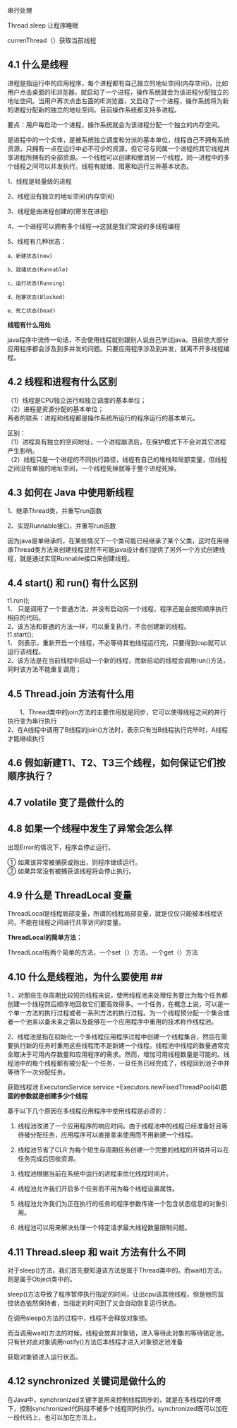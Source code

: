  串行处理

Thread.sleep 让程序睡眠

currenThread（）获取当前线程



## 4.1 什么是线程  ## 
 进程是指运行中的应用程序，每个进程都有自己独立的地址空间(内存空间)，比如用户点击桌面的IE浏览器，就启动了一个进程，操作系统就会为该进程分配独立的地址空间。当用户再次点击左面的IE浏览器，又启动了一个进程，操作系统将为新的进程分配新的独立的地址空间。目前操作系统都支持多进程。

要点：用户每启动一个进程，操作系统就会为该进程分配一个独立的内存空间。

是进程中的一个实体，是被系统独立调度和分派的基本单位，线程自己不拥有系统资源，只拥有一点在运行中必不可少的资源，但它可与同属一个进程的其它线程共享进程所拥有的全部资源。一个线程可以创建和撤消另一个线程，同一进程中的多个线程之间可以并发执行。线程有就绪、阻塞和运行三种基本状态。

1、线程是轻量级的进程

2、线程没有独立的地址空间(内存空间)

3、线程是由进程创建的(寄生在进程)

4、一个进程可以拥有多个线程-->这就是我们常说的多线程编程

5、线程有几种状态：

    a、新建状态(new)

    b、就绪状态(Runnable)

    c、运行状态(Running)

    d、阻塞状态(Blocked)

    e、死亡状态(Dead)

**线程有什么用处**

java程序中流传一句话，不会使用线程就别跟别人说自己学过java。目前绝大部分应用程序都会涉及到多并发的问题。只要应用程序涉及到并发，就离不开多线程编程。

## 4.2 线程和进程有什么区别   ##

（1）线程是CPU独立运行和独立调度的基本单位；  
（2）进程是资源分配的基本单位；  
两者的联系：进程和线程都是操作系统所运行的程序运行的基本单元。 
 
区别：  
（1）进程具有独立的空间地址，一个进程崩溃后，在保护模式下不会对其它进程产生影响。  
（2）线程只是一个进程的不同执行路径，线程有自己的堆栈和局部变量，但线程之间没有单独的地址空间，一个线程死掉就等于整个进程死掉。


## 4.3 如何在 Java 中使用新线程   ##
1、继承Thread类，并重写run函数

2、实现Runnable接口，并重写run函数

因为java是单继承的，在某些情况下一个类可能已经继承了某个父类，这时在用继承Thread类方法来创建线程显然不可能java设计者们提供了另外一个方式创建线程，就是通过实现Runnable接口来创建线程。


## 4.4 start() 和 run() 有什么区别   ##
t1.run();    
1、 只是调用了一个普通方法，并没有启动另一个线程，程序还是会按照顺序执行相应的代码。   
2、该方法和普通的方法一样，可以重复执行，不会创建新的线程。  
t1.start();   
1、 则表示，重新开启一个线程，不必等待其他线程运行完，只要得到cup就可以运行该线程。  
2、该方法是在当前线程中启动一个新的线程，而新启动的线程会调用run()方法，同时该方法不能重复调用；

## 4.5 Thread.join 方法有什么用 ##  
　　1、Thread类中的join方法的主要作用就是同步，它可以使得线程之间的并行执行变为串行执行  
   2、在A线程中调用了B线程的join()方法时，表示只有当B线程执行完毕时，A线程才能继续执行

## 4.6 假如新建T1、T2、T3三个线程，如何保证它们按顺序执行？ ##  

## 4.7 volatile 变了是做什么的  


## 4.8 如果一个线程中发生了异常会怎么样   ##
出现Error的情况下，程序会停止运行。


① 如果该异常被捕获或抛出，则程序继续运行。   
② 如果异常没有被捕获该线程将会停止执行。

## 4.9 什么是 ThreadLocal 变量   ##
ThreadLocal是线程局部变量，所谓的线程局部变量，就是仅仅只能被本线程访问，不能在线程之间进行共享访问的变量。

**ThreadLocal的简单方法：**

ThreadLocal有两个简单的方法，一个set（）方法，一个get（）方法


## 4.10 什么是线程池，为什么要使用   ## ##

 1 、对那些生存周期比较短的线程来说，使用线程池来处理任务要比为每个任务都创建一个线程然后顺序地回收它们要高效得多。一个任务，在概念上说，可以是一个单一方法的执行过程或者一系列方法的执行过程。为一个线程预分配一个集合或者一个池来以备未来之需以及能够在一个应用程序中重用的技术称作线程池。

 2、线程池是指在初始化一个多线程应用程序过程中创建一个线程集合，然后在需要执行新的任务时重用这些线程而不是新建一个线程。线程池中线程的数量通常完全取决于可用内存数量和应用程序的需求。然而，增加可用线程数量是可能的。线程池中的每个线程都有被分配一个任务，一旦任务已经完成了，线程回到池子中并等待下一次分配任务。

获取线程池 ExecutorsService service =Executors.newFixedThreadPool(4)**后面的参数就是创建多少个线程**

基于以下几个原因在多线程应用程序中使用线程是必须的：

  1. 线程池改进了一个应用程序的响应时间。由于线程池中的线程已经准备好且等待被分配任务，应用程序可以直接拿来使用而不用新建一个线程。

  2. 线程池节省了CLR 为每个短生存周期任务创建一个完整的线程的开销并可以在任务完成后回收资源。

  3. 线程池根据当前在系统中运行的进程来优化线程时间片。

  4. 线程池允许我们开启多个任务而不用为每个线程设置属性。

  5. 线程池允许我们为正在执行的任务的程序参数传递一个包含状态信息的对象引用。

  6. 线程池可以用来解决处理一个特定请求最大线程数量限制问题。

## 4.11 Thread.sleep 和 wait 方法有什么不同   ##

对于sleep()方法，我们首先要知道该方法是属于Thread类中的。而wait()方法，则是属于Object类中的。

sleep()方法导致了程序暂停执行指定的时间，让出cpu该其他线程，但是他的监控状态依然保持者，当指定的时间到了又会自动恢复运行状态。

在调用sleep()方法的过程中，线程不会释放对象锁。

而当调用wait()方法的时候，线程会放弃对象锁，进入等待此对象的等待锁定池，只有针对此对象调用notify()方法后本线程才进入对象锁定池准备

获取对象锁进入运行状态。

## 4.12 synchronized 关键词是做什么的  ## 
在Java中，synchronized关键字是用来控制线程同步的，就是在多线程的环境下，控制synchronized代码段不被多个线程同时执行。synchronized既可以加在一段代码上，也可以加在方法上。